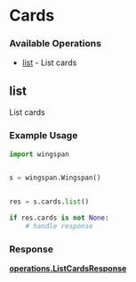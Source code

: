 # Cards

### Available Operations

* [list](#list) - List cards

## list

List cards

### Example Usage

```python
import wingspan


s = wingspan.Wingspan()


res = s.cards.list()

if res.cards is not None:
    # handle response
```


### Response

**[operations.ListCardsResponse](../../models/operations/listcardsresponse.md)**

